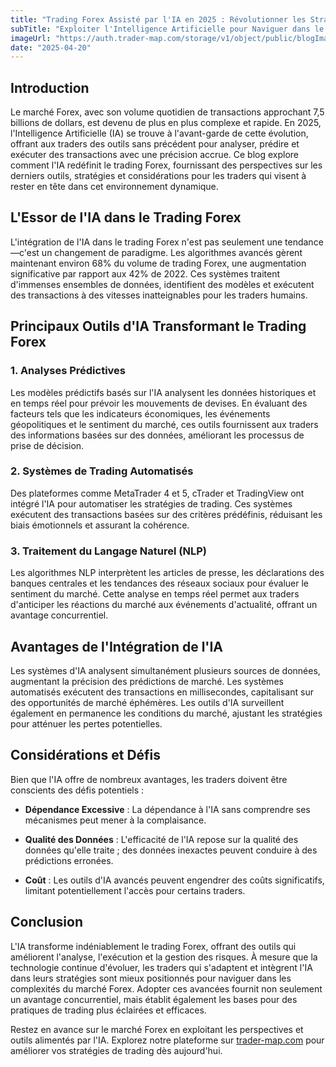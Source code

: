 ```yaml
---
title: "Trading Forex Assisté par l'IA en 2025 : Révolutionner les Stratégies et la Gestion des Risques"
subTitle: "Exploiter l'Intelligence Artificielle pour Naviguer dans le Paysage Évolutif du Forex"
imageUrl: "https://auth.trader-map.com/storage/v1/object/public/blogImages/blog3.png"
date: "2025-04-20"
---
```


## Introduction

Le marché Forex, avec son volume quotidien de transactions approchant 7,5 billions de dollars, est devenu de plus en plus complexe et rapide. En 2025, l'Intelligence Artificielle (IA) se trouve à l'avant-garde de cette évolution, offrant aux traders des outils sans précédent pour analyser, prédire et exécuter des transactions avec une précision accrue. Ce blog explore comment l'IA redéfinit le trading Forex, fournissant des perspectives sur les derniers outils, stratégies et considérations pour les traders qui visent à rester en tête dans cet environnement dynamique.

## L'Essor de l'IA dans le Trading Forex

L'intégration de l'IA dans le trading Forex n'est pas seulement une tendance—c'est un changement de paradigme. Les algorithmes avancés gèrent maintenant environ 68% du volume de trading Forex, une augmentation significative par rapport aux 42% de 2022. Ces systèmes traitent d'immenses ensembles de données, identifient des modèles et exécutent des transactions à des vitesses inatteignables pour les traders humains.

## Principaux Outils d'IA Transformant le Trading Forex

### 1. Analyses Prédictives

Les modèles prédictifs basés sur l'IA analysent les données historiques et en temps réel pour prévoir les mouvements de devises. En évaluant des facteurs tels que les indicateurs économiques, les événements géopolitiques et le sentiment du marché, ces outils fournissent aux traders des informations basées sur des données, améliorant les processus de prise de décision.

### 2. Systèmes de Trading Automatisés

Des plateformes comme MetaTrader 4 et 5, cTrader et TradingView ont intégré l'IA pour automatiser les stratégies de trading. Ces systèmes exécutent des transactions basées sur des critères prédéfinis, réduisant les biais émotionnels et assurant la cohérence.

### 3. Traitement du Langage Naturel (NLP)

Les algorithmes NLP interprètent les articles de presse, les déclarations des banques centrales et les tendances des réseaux sociaux pour évaluer le sentiment du marché. Cette analyse en temps réel permet aux traders d'anticiper les réactions du marché aux événements d'actualité, offrant un avantage concurrentiel.

## Avantages de l'Intégration de l'IA

Les systèmes d'IA analysent simultanément plusieurs sources de données, augmentant la précision des prédictions de marché. Les systèmes automatisés exécutent des transactions en millisecondes, capitalisant sur des opportunités de marché éphémères. Les outils d'IA surveillent également en permanence les conditions du marché, ajustant les stratégies pour atténuer les pertes potentielles.

## Considérations et Défis

Bien que l'IA offre de nombreux avantages, les traders doivent être conscients des défis potentiels :

- **Dépendance Excessive** : La dépendance à l'IA sans comprendre ses mécanismes peut mener à la complaisance.

- **Qualité des Données** : L'efficacité de l'IA repose sur la qualité des données qu'elle traite ; des données inexactes peuvent conduire à des prédictions erronées.

- **Coût** : Les outils d'IA avancés peuvent engendrer des coûts significatifs, limitant potentiellement l'accès pour certains traders.

## Conclusion

L'IA transforme indéniablement le trading Forex, offrant des outils qui améliorent l'analyse, l'exécution et la gestion des risques. À mesure que la technologie continue d'évoluer, les traders qui s'adaptent et intègrent l'IA dans leurs stratégies sont mieux positionnés pour naviguer dans les complexités du marché Forex. Adopter ces avancées fournit non seulement un avantage concurrentiel, mais établit également les bases pour des pratiques de trading plus éclairées et efficaces.

Restez en avance sur le marché Forex en exploitant les perspectives et outils alimentés par l'IA. Explorez notre plateforme sur [trader-map.com](https://trader-map.com) pour améliorer vos stratégies de trading dès aujourd'hui.